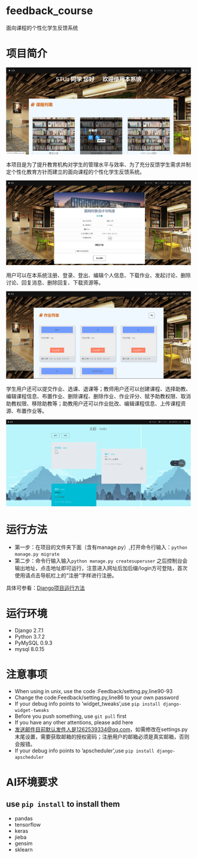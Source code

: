 # feedback_course
面向课程的个性化学生反馈系统

# 项目简介

<img src="https://github.com/shawnco411/feedback_course/blob/master/doc/home.PNG">

本项目是为了提升教育机构对学生的管理水平与效率、为了充分反馈学生需求并制定个性化教育方针而建立的面向课程的个性化学生反馈系统。

<img src="https://github.com/shawnco411/feedback_course/blob/master/doc/course.png">

用户可以在本系统注册、登录、登出、编辑个人信息、下载作业、发起讨论、删除讨论、回复消息、删除回复、下载资源等。

<img src="https://github.com/shawnco411/feedback_course/blob/master/doc/homework.png">

学生用户还可以提交作业、选课、退课等；教师用户还可以创建课程、选择助教、编辑课程信息、布置作业、删除课程、删除作业、作业评分、赋予助教权限、取消助教权限、移除助教等；助教用户还可以作业批改、编辑课程信息、上传课程资源、布置作业等。

<img src="https://github.com/shawnco411/feedback_course/blob/master/doc/feed.png">

# 运行方法
* 第一步：在项目的文件夹下面（含有manage.py）,打开命令行输入：`python manage.py migrate`
* 第二步：命令行输入输入`python manage.py createsuperuser` 之后控制台会输出地址，点击地址即可运行，注意进入网址后加后缀/login方可登陆，首次使用请点击导航栏上的“注册”字样进行注册。

具体可参看：[Django项目运行方法](https://blog.csdn.net/dg_summer/article/details/77046294 "Django项目运行方法")

# 运行环境
* Django           2.7.1
* Python            3.7.2
* PyMySQL        0.9.3
* mysql              8.0.15

# 注意事项
* When using in unix, use the code :Feedback/setting.py,line90-93
* Change the code:Feedback/setting.py,line86 to your own password
* If your debug info points to ’widget_tweaks’,use
`pip install django-widget-tweaks`
* Before you push something, use `git pull` first
* If you have any other attentions, please add here
* 发送邮件目前默认发件人是1262539334@qq.com，如需修改在settings.py末尾设置，需要获取邮箱的授权密码；注册用户的邮箱必须是真实邮箱，否则会报错。
*  If your debug info points to ’apscheduler’,use
`pip install django-apscheduler`

# AI环境要求
## use `pip install`  to install them
* pandas
* tensorflow
* keras
* jieba
* gensim
* sklearn
